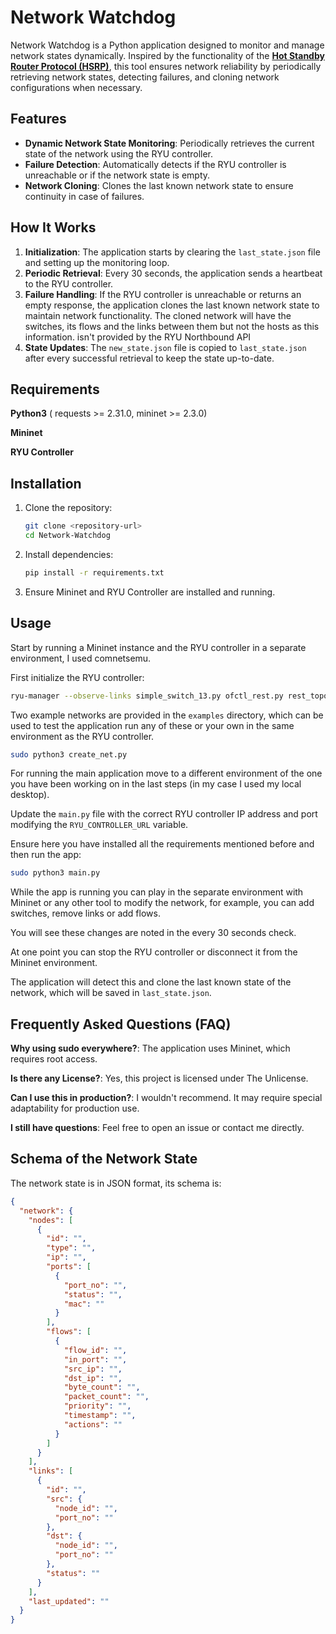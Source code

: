 

# Network Watchdog

Network Watchdog is a Python application designed to monitor and manage network states dynamically. Inspired by the functionality of the **[Hot Standby Router Protocol (HSRP)](https://www.cisco.com/c/en/us/support/docs/ip/hot-standby-router-protocol-hsrp/9234-hsrpguidetoc.html)**, this tool ensures network reliability by periodically retrieving network states, detecting failures, and cloning network configurations when necessary.

## Features

- **Dynamic Network State Monitoring**: Periodically retrieves the current state of the network using the RYU controller.
- **Failure Detection**: Automatically detects if the RYU controller is unreachable or if the network state is empty.
- **Network Cloning**: Clones the last known network state to ensure continuity in case of failures.

## How It Works

1. **Initialization**: The application starts by clearing the `last_state.json` file and setting up the monitoring loop.
2. **Periodic Retrieval**: Every 30 seconds, the application sends a heartbeat to the RYU controller. 
3. **Failure Handling**: If the RYU controller is unreachable or returns an empty response, the application clones the last known network state to maintain network functionality.
The cloned network will have the switches, its flows and the links between them but not the hosts as this information.
   isn't provided by the RYU Northbound API 
4. **State Updates**: The `new_state.json` file is copied to `last_state.json` after every successful retrieval to keep the state up-to-date.

## Requirements

**Python3** ( requests >= 2.31.0, mininet >= 2.3.0)

**Mininet**

**RYU Controller** 


## Installation

1. Clone the repository:
   ```bash
   git clone <repository-url>
   cd Network-Watchdog
   ```

2. Install dependencies:
   ```bash
   pip install -r requirements.txt
   ```

3. Ensure Mininet and RYU Controller are installed and running.

## Usage

Start by running a Mininet instance and the RYU controller in a separate environment, I used comnetsemu.

First initialize the RYU controller:
```bash
ryu-manager --observe-links simple_switch_13.py ofctl_rest.py rest_topology.py ws_topology.py
```

Two example networks are provided in the `examples` directory, which can be used to test the application run any of these or your own
in the same environment as the RYU controller.

```bash
sudo python3 create_net.py
```

For running the main application move to a different environment of the one you have been
working on in the last steps (in my case I used my local desktop). 

Update the `main.py` file with the correct RYU controller IP address and port modifying the `RYU_CONTROLLER_URL` variable. 

Ensure here you have installed all the requirements mentioned before and then run the app:

```bash
sudo python3 main.py
```

While the app is running you can play in the separate environment with  Mininet or any other tool to modify the network, for example, you can add switches, remove links or add flows. 

You will see these changes are noted in the every 30 seconds check. 

At one point you can stop the RYU controller or disconnect it from the Mininet environment.

The application will detect this and clone the last known state of the network, which will be saved in `last_state.json`.

## Frequently Asked Questions (FAQ)

**Why using sudo everywhere?**: The application uses Mininet, which requires root access.

**Is there any License?**: Yes, this project is licensed under The Unlicense.

**Can I use this in production?**: I wouldn't recommend. It may require special adaptability for production use.

**I still have questions**: Feel free to open an issue or contact me directly.

## Schema of the Network State

The network state is in JSON format, its schema is:

```json
{
  "network": {
    "nodes": [
      {
        "id": "",
        "type": "",
        "ip": "",
        "ports": [
          {
            "port_no": "",
            "status": "",
            "mac": ""
          }
        ],
        "flows": [
          {
            "flow_id": "",
            "in_port": "",
            "src_ip": "",
            "dst_ip": "",
            "byte_count": "",
            "packet_count": "",
            "priority": "",
            "timestamp": "",
            "actions": ""
          }
        ]
      }
    ],
    "links": [
      {
        "id": "",
        "src": {
          "node_id": "",
          "port_no": ""
        },
        "dst": {
          "node_id": "",
          "port_no": ""
        },
        "status": ""
      }
    ],
    "last_updated": ""
  }
}
```



